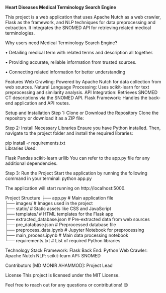 **Heart Diseases Medical Terminology Search Engine**

This project is a web application that uses Apache Nutch as a web crawler, Flask as the framework, and NLP techniques for data preprocessing and extraction. It integrates the SNOMED API for retrieving related medical terminologies.

Why users need Medical Terminology Search Engine?

• Detailing medical term with related terms and description all
together.

• Providing accurate, reliable information from trusted sources.

• Connecting related information for better understanding

Features
Web Crawling: Powered by Apache Nutch for data collection from web sources.
Natural Language Processing: Uses scikit-learn for text preprocessing and similarity analysis.
API Integration: Retrieves SNOMED CT descriptions via the SNOMED API.
Flask Framework: Handles the back-end application and API routes.

Setup and Installation
Step 1: Clone or Download the Repository
Clone the repository or download it as a ZIP file:

Step 2: Install Necessary Libraries
Ensure you have Python installed. Then, navigate to the project folder and install the required libraries:

pip install -r requirements.txt  
Libraries Used:

Flask
Pandas
scikit-learn
urllib
You can refer to the app.py file for any additional dependencies.

Step 3: Run the Project
Start the application by running the following command in your terminal:
python app.py  

The application will start running on http://localhost:5000.

Project Structure
├── app.py                   # Main application file  
├── images/                  # Images used in the project  
├── static/                  # Static assets like CSS and JavaScript  
├── templates/               # HTML templates for the Flask app  
├── extracted_database.json  # Pre-extracted data from web sources  
├── pre_database.json        # Preprocessed database file  
├── preprocess_data.ipynb    # Jupyter Notebook for preprocessing  
├── main_process.ipynb       # Main data processing notebook  
└── requirements.txt         # List of required Python libraries  

Technology Stack
Framework: Flask
Back End: Python
Web Crawler: Apache Nutch
NLP: scikit-learn
API: SNOMED

Contributors
[MD MONIR AHAMMOD]: Project Lead

License
This project is licensed under the MIT License.

Feel free to reach out for any questions or contributions! 😊

